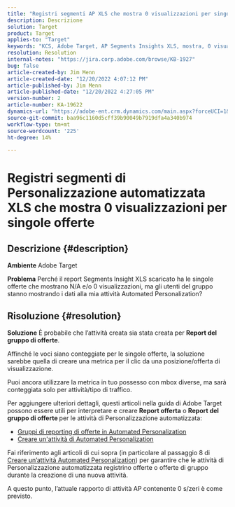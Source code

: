 ```yaml
---
title: "Registri segmenti AP XLS che mostra 0 visualizzazioni per singole offerte"
description: Descrizione
solution: Target
product: Target
applies-to: "Target"
keywords: "KCS, Adobe Target, AP Segments Insights XLS, mostra, 0 visualizzazioni, offerte individuali"
resolution: Resolution
internal-notes: "https://jira.corp.adobe.com/browse/KB-1927"
bug: false
article-created-by: Jim Menn
article-created-date: "12/20/2022 4:07:12 PM"
article-published-by: Jim Menn
article-published-date: "12/20/2022 4:27:05 PM"
version-number: 2
article-number: KA-19622
dynamics-url: "https://adobe-ent.crm.dynamics.com/main.aspx?forceUCI=1&pagetype=entityrecord&etn=knowledgearticle&id=424d2d5c-8080-ed11-81ac-6045bd006704"
source-git-commit: baa96c1160d5cff39b90049b7919dfa4a340b974
workflow-type: tm+mt
source-wordcount: '225'
ht-degree: 14%

---
```


# Registri segmenti di Personalizzazione automatizzata XLS che mostra 0 visualizzazioni per singole offerte

## Descrizione {#description}


<b>Ambiente</b>
Adobe Target

<b>Problema</b>
Perché il report Segments Insight XLS scaricato ha le singole offerte che mostrano N/A e/o 0 visualizzazioni, ma gli utenti del gruppo stanno mostrando i dati alla mia attività Automated Personalization?


## Risoluzione {#resolution}


<b>Soluzione</b>
È probabile che l’attività creata sia stata creata per <b>Report del gruppo di offerte</b>.

Affinché le voci siano conteggiate per le singole offerte, la soluzione sarebbe quella di creare una metrica per il clic da una posizione/offerta di visualizzazione.

Puoi ancora utilizzare la metrica in tuo possesso con mbox diverse, ma sarà conteggiata solo per attività/tipo di traffico.

Per aggiungere ulteriori dettagli, questi articoli nella guida di Adobe Target possono essere utili per interpretare e creare <b>Report offerta</b> o <b>Report del gruppo di offerte </b>per le attività di Personalizzazione automatizzata:

- [Gruppi di reporting di offerte in Automated Personalization](https://experienceleague.adobe.com/docs/target/using/reports/offer-reporting-groups-in-automated-personalization.html)
- [Creare un&#39;attività di Automated Personalization](https://experienceleague.adobe.com/docs/target/using/activities/automated-personalization/create-ap-activity.html?lang=it)




Fai riferimento agli articoli di cui sopra (in particolare al passaggio 8 di [Creare un’attività Automated Personalization](https://experienceleague.adobe.com/docs/target/using/activities/automated-personalization/create-ap-activity.html?lang=it)) per garantire che le attività di Personalizzazione automatizzata registrino offerte o offerte di gruppo durante la creazione di una nuova attività.

A questo punto, l’attuale rapporto di attività AP contenente 0 s/zeri è come previsto.
